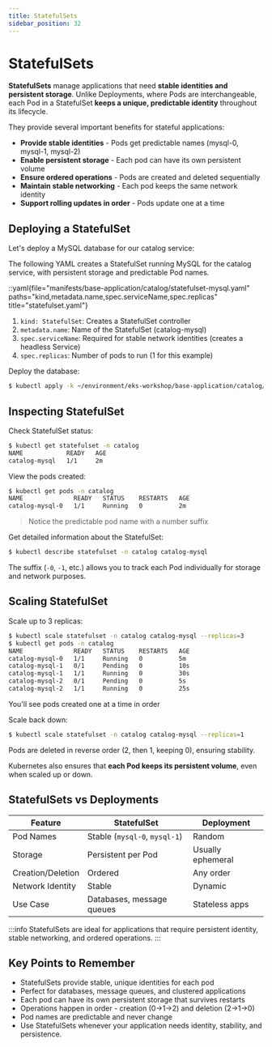 ```yaml
---
title: StatefulSets
sidebar_position: 32
---
```


# StatefulSets

**StatefulSets** manage applications that need **stable identities and persistent storage**. Unlike Deployments, where Pods are interchangeable, each Pod in a StatefulSet **keeps a unique, predictable identity** throughout its lifecycle.

They provide several important benefits for stateful applications:
- **Provide stable identities** - Pods get predictable names (mysql-0, mysql-1, mysql-2)
- **Enable persistent storage** - Each pod can have its own persistent volume
- **Ensure ordered operations** - Pods are created and deleted sequentially
- **Maintain stable networking** - Each pod keeps the same network identity
- **Support rolling updates in order** - Pods update one at a time

## Deploying a StatefulSet

Let's deploy a MySQL database for our catalog service:

The following YAML creates a StatefulSet running MySQL for the catalog service, with persistent storage and predictable Pod names.

::yaml{file="manifests/base-application/catalog/statefulset-mysql.yaml" paths="kind,metadata.name,spec.serviceName,spec.replicas" title="statefulset.yaml"}

1. `kind: StatefulSet`: Creates a StatefulSet controller
2. `metadata.name`: Name of the StatefulSet (catalog-mysql)
3. `spec.serviceName`: Required for stable network identities (creates a headless Service)
4. `spec.replicas`: Number of pods to run (1 for this example)

Deploy the database:
```bash
$ kubectl apply -k ~/environment/eks-workshop/base-application/catalog/
```

## Inspecting StatefulSet

Check StatefulSet status:
```bash
$ kubectl get statefulset -n catalog
NAME            READY   AGE
catalog-mysql   1/1     2m
```

View the pods created:
```bash
$ kubectl get pods -n catalog
NAME              READY   STATUS    RESTARTS   AGE
catalog-mysql-0   1/1     Running   0          2m
```
> Notice the predictable pod name with a number suffix

Get detailed information about the StatefulSet:
```bash
$ kubectl describe statefulset -n catalog catalog-mysql
```

The suffix (`-0`, `-1`, etc.) allows you to track each Pod individually for storage and network purposes.

## Scaling StatefulSet

Scale up to 3 replicas:
```bash
$ kubectl scale statefulset -n catalog catalog-mysql --replicas=3
$ kubectl get pods -n catalog
NAME              READY   STATUS    RESTARTS   AGE
catalog-mysql-0   1/1     Running   0          5m
catalog-mysql-1   0/1     Pending   0          10s
catalog-mysql-1   1/1     Running   0          30s
catalog-mysql-2   0/1     Pending   0          5s
catalog-mysql-2   1/1     Running   0          25s
```
You'll see pods created one at a time in order

Scale back down:
```bash
$ kubectl scale statefulset -n catalog catalog-mysql --replicas=1
```

Pods are deleted in reverse order (2, then 1, keeping 0), ensuring stability.

Kubernetes also ensures that **each Pod keeps its persistent volume**, even when scaled up or down.

## StatefulSets vs Deployments
| Feature           | StatefulSet                   | Deployment        |
| ----------------- | ----------------------------- | ----------------- |
| Pod Names         | Stable (`mysql-0`, `mysql-1`) | Random            |
| Storage           | Persistent per Pod            | Usually ephemeral |
| Creation/Deletion | Ordered                       | Any order         |
| Network Identity  | Stable                        | Dynamic           |
| Use Case          | Databases, message queues     | Stateless apps    |

:::info
StatefulSets are ideal for applications that require persistent identity, stable networking, and ordered operations.
:::

## Key Points to Remember

* StatefulSets provide stable, unique identities for each pod
* Perfect for databases, message queues, and clustered applications
* Each pod can have its own persistent storage that survives restarts
* Operations happen in order - creation (0→1→2) and deletion (2→1→0)
* Pod names are predictable and never change
* Use StatefulSets whenever your application needs identity, stability, and persistence.